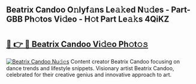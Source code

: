 ## Beatrix Candoo O𝚗lyf𝚊ns Le𝚊𝚔ed N𝚞𝚍es - Part-GBB Ph𝚘tos Vi𝚍eo - H𝚘t Part Le𝚊𝚔s 4QiKZ

# <h2><a href="http://hf73sq.feru.top/?c=Beatrix+Candoo">🔗 👉 🔴 Beatrix Candoo Vi𝚍𝚎o Ph𝚘t𝚘𝚜</a></h2>

[![Beatrix Candoo Nu𝚍𝚎s](https://i.imgur.com/0TWrTi3.gif)](http://hf73sq.feru.top/?c=Beatrix+Candoo)
Content creator Beatrix Candoo focusing on dance trends and lifestyle snippets. Visionary artist Beatrix Candoo, celebrated for their creative genius and innovative approach to art. 

